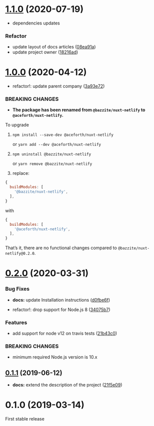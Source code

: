 # [1.1.0](https://github.com/juliomrqz/nuxt-netlify/compare/v1.0.0...v1.1.0) (2020-07-19)


* dependencies updates

### Refactor

* update layout of docs articles ([08ea91a](https://github.com/juliomrqz/nuxt-optimized-images/commit/08ea91a4472654d764d83f01d52d7a16ff2ac82b))
* update project owner ([18216ad](https://github.com/juliomrqz/nuxt-optimized-images/commit/18216ad0cb2592770db6f4cb08f0d41815e8d154))


# [1.0.0](https://github.com/juliomrqz/nuxt-netlify/compare/v0.2.0...v1.0.0) (2020-04-12)


* refactor!: update parent company ([3a93e72](https://github.com/juliomrqz/nuxt-netlify/commit/3a93e72a4df48b266e1fe23f3762485fa7d1331b))


### BREAKING CHANGES

* **The package has been renamed from `@bazzite/nuxt-netlify` to `@aceforth/nuxt-netlify`.**

To upgrade

1. `npm install --save-dev @aceforth/nuxt-netlify` 

   or `yarn add --dev @aceforth/nuxt-netlify`

2. `npm uninstall @bazzite/nuxt-netlify` 

   or `yarn remove @bazzite/nuxt-netlify`

3. replace:

```js
{
  buildModules: [
    '@bazzite/nuxt-netlify',
  ],
}
```

with

```js
{
  buildModules: [
    '@aceforth/nuxt-netlify',
  ],
}
```


That’s it, there are no functional changes compared to `@bazzite/nuxt-netlify@0.2.0`.



# [0.2.0](https://github.com/juliomrqz/nuxt-netlify/compare/v0.1.1...v0.2.0) (2020-03-31)


### Bug Fixes

* **docs:** update Installation instructions ([d0fbe6f](https://github.com/juliomrqz/nuxt-netlify/commit/d0fbe6fb1b41ac861ca43f4930b62b7c1c6d9f24))


* refactor!: drop support for Node.js 8 ([34075b7](https://github.com/juliomrqz/nuxt-netlify/commit/34075b7b54dd0a71b5756ce7ecc9a9a9e0c5cd1d))


### Features

* add support for node v12 on travis tests ([21b43c0](https://github.com/juliomrqz/nuxt-netlify/commit/21b43c03e3ceb78a6667374841bb23a6c6620c2d))


### BREAKING CHANGES

* minimum required Node.js version is 10.x



## [0.1.1](https://github.com/juliomrqz/nuxt-netlify/compare/v0.1.0...v0.1.1) (2019-06-12)

* **docs:** extend the description of the project ([21f5e09](https://github.com/juliomrqz/nuxt-netlify/commit/21f5e09))


# 0.1.0 (2019-03-14)

First stable release
